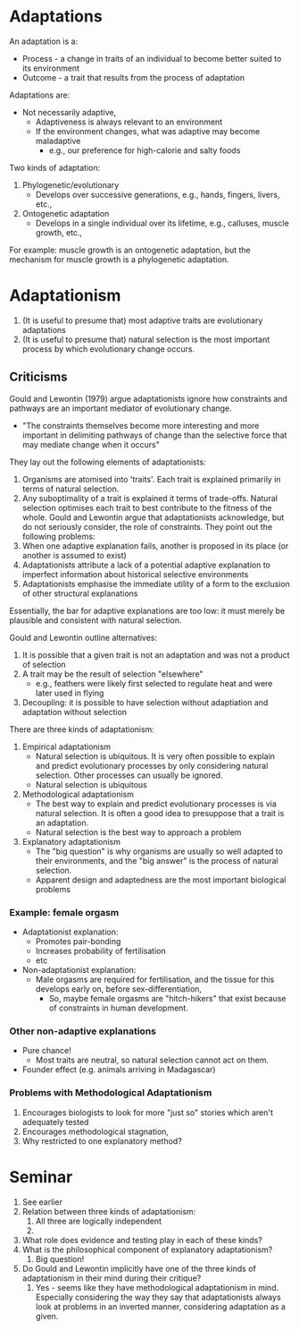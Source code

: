 # Adaptations
An adaptation is a:
- Process - a change in traits of an individual to become better suited to its environment
- Outcome - a trait that results from the process of adaptation

Adaptations are:
- Not necessarily adaptive,
	- Adaptiveness is always relevant to an environment
	- If the environment changes, what was adaptive may become maladaptive
		- e.g., our preference for high-calorie and salty foods

Two kinds of adaptation:
1. Phylogenetic/evolutionary
	- Develops over successive generations, e.g., hands, fingers, livers, etc.,
2. Ontogenetic adaptation
	- Develops in a single individual over its lifetime, e.g., calluses, muscle growth, etc.,

For example: muscle growth is an ontogenetic adaptation, but the mechanism for muscle growth is a phylogenetic adaptation.

# Adaptationism
1. (It is useful to presume that) most adaptive traits are evolutionary adaptations
2. (It is useful to presume that) natural selection is the most important process by which evolutionary change occurs.
## Criticisms
Gould and Lewontin (1979) argue adaptationists ignore how constraints and pathways are an important mediator of evolutionary change.
- "The constraints themselves become more interesting and more important in delimiting pathways of change than the selective force that may mediate change when it occurs"

They lay out the following elements of adaptationists:
1. Organisms are atomised into 'traits'. Each trait is explained primarily in terms of natural selection.
2. Any suboptimality of a trait is explained it terms of trade-offs. Natural selection optimises each trait to best contribute to the fitness of the whole.
Gould and Lewontin argue that adaptationists acknowledge, but do not seriously consider, the role of constraints. They point out the following problems:
1. When one adaptive explanation fails, another is proposed in its place (or another is assumed to exist)
2. Adaptationists attribute a lack of a potential adaptive explanation to imperfect information about historical selective environments
3. Adaptationists emphasise the immediate utility of a form to the exclusion of other structural explanations

Essentially, the bar for adaptive explanations are too low: it must merely be plausible and consistent with natural selection.

Gould and Lewontin outline alternatives:
1. It is possible that a given trait is not an adaptation and was not a product of selection
2. A trait may be the result of selection "elsewhere"
	- e.g., feathers were likely first selected to regulate heat and were later used in flying
3. Decoupling: it is possible to have selection without adaptiation and adaptation without selection

There are three kinds of adaptationism:
1. Empirical adaptationism
	- Natural selection is ubiquitous. It is very often possible to explain and predict evolutionary processes by only considering natural selection. Other processes can usually be ignored.
	- Natural selection is ubiquitous
1. Methodological adaptationism
	- The best way to explain and predict evolutionary processes is via natural selection. It is often a good idea to presuppose that a trait is an adaptation.
	- Natural selection is the best way to approach a problem
1. Explanatory adaptationism
	- The "big question" is why organisms are usually so well adapted to their environments, and the "big answer" is the process of natural selection.
	- Apparent design and adaptedness are the most important biological problems

### Example: female orgasm
- Adaptationist explanation:
	- Promotes pair-bonding
	- Increases probability of fertilisation
	- etc
- Non-adaptationist explanation:
	- Male orgasms are required for fertilisation, and the tissue for this develops early on, before sex-differentiation,
		- So, maybe female orgasms are "hitch-hikers" that exist because of constraints in human development.

### Other non-adaptive explanations
- Pure chance!
	- Most traits are neutral, so natural selection cannot act on them.
- Founder effect (e.g. animals arriving in Madagascar)

### Problems with Methodological Adaptationism
1. Encourages biologists to look for more "just so" stories which aren't adequately tested
2. Encourages methodological stagnation,
3. Why restricted to one explanatory method?
# Seminar
1. See earlier
2. Relation between three kinds of adaptationism:
	1. All three are logically independent
	2. 
3. What role does evidence and testing play in each of these kinds?
4. What is the philosophical component of explanatory adaptationism?
	1. Big question!
5. Do Gould and Lewontin implicitly have one of the three kinds of adaptationism in their mind during their critique?
	1. Yes - seems like they have methodological adaptationism in mind. Especially considering the way they say that adaptationists always look at problems in an inverted manner, considering adaptation as a given.